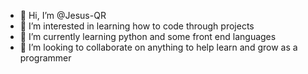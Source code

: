 - 👋 Hi, I’m @Jesus-QR
- 👀 I’m interested in learning how to code through projects 
- 🌱 I’m currently learning python and some front end languages
- 💞️ I’m looking to collaborate on anything to help learn and grow as a programmer

<!---
Jesus-QR/Jesus-QR is a ✨ special ✨ repository because its `README.md` (this file) appears on your GitHub profile.
You can click the Preview link to take a look at your changes.
--->
